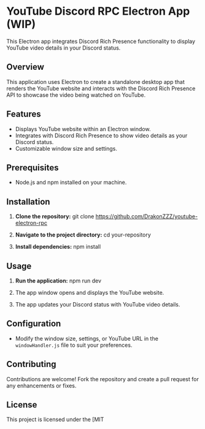 # YouTube Discord RPC Electron App (WIP)

This Electron app integrates Discord Rich Presence functionality to display YouTube video details in your Discord status.

## Overview

This application uses Electron to create a standalone desktop app that renders the YouTube website and interacts with the Discord Rich Presence API to showcase the video being watched on YouTube.

## Features

- Displays YouTube website within an Electron window.
- Integrates with Discord Rich Presence to show video details as your Discord status.
- Customizable window size and settings.

## Prerequisites

- Node.js and npm installed on your machine.

## Installation

1. **Clone the repository:**
   git clone https://github.com/DrakonZZZ/youtube-electron-rpc

2. **Navigate to the project directory:**
   cd your-repository

3. **Install dependencies:**
   npm install


## Usage

1. **Run the application:**
    npm run dev

2. The app window opens and displays the YouTube website.
3. The app updates your Discord status with YouTube video details.

## Configuration

- Modify the window size, settings, or YouTube URL in the `windowHandler.js` file to suit your preferences.

## Contributing

Contributions are welcome! Fork the repository and create a pull request for any enhancements or fixes.

## License

This project is licensed under the [MIT 
